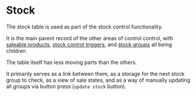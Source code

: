 # Stock

The stock table is used as part of the stock control functionality.

It is the main parent record of the other areas of control control, with [saleable products](saleableProds.md), [stock control triggers](stockGroupTriggers.md), and [stock groups](stockGroups.md) all being children.

The table itself has less moving parts than the others.

It primarily serves as a link between them, as a storage for the next stock group to check, as a view of sale states, and as a way of manually updating all groups via button press (`update stock` button).
